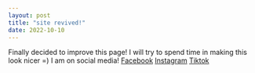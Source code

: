 ```yaml
---
layout: post
title: "site revived!"
date: 2022-10-10
---
```


Finally decided to improve this page! I will try to spend time in making this look nicer =)
I am on social media!
[Facebook](https://www.facebook.com/jmgabionza/)
[Instagram](https://www.instagram.com/jangabionza/)
[Tiktok](https://www.tiktok.com/@jangabionza)